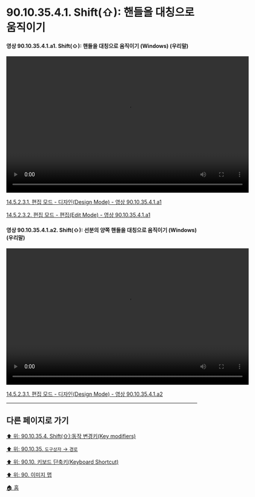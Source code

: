 # 90.10.35.4.1. Shift(⇧): 핸들을 대칭으로 움직이기

<a id="90-10-35-04-01-a1"></a>

#### 영상 90.10.35.4.1.a1. Shift(⇧): 핸들을 대칭으로 움직이기 (Windows) (우리말)
<video controls="controls" width="640" height="360" src="https://github.com/wonder13662/gimp/assets/15767104/f6a2d4c8-fdb9-45d1-b1c2-4bb3e9bf099a"></video>

[14.5.2.3.1. 편집 모드 - 디자인(Design Mode) - 영상 90.10.35.4.1.a1](./14-05-02-03-01-design_mode.md#90-10-35-04-01-a1)

[14.5.2.3.2. 편집 모드 - 편집(Edit Mode) - 영상 90.10.35.4.1.a1](./14-05-02-03-02-edit_mode.md#90-10-35-04-01-a1)

<a id="90-10-35-04-01-a2"></a>

#### 영상 90.10.35.4.1.a2. Shift(⇧): 선분의 양쪽 핸들을 대칭으로 움직이기 (Windows) (우리말)
<video controls="controls" width="640" height="360" src="https://github.com/wonder13662/gimp/assets/15767104/a21a1e41-19c3-4694-af07-e4fe33a873bc"></video>

[14.5.2.3.1. 편집 모드 - 디자인(Design Mode) - 영상 90.10.35.4.1.a2](./14-05-02-03-01-design_mode.md#90-10-35-04-01-a2)

***

## 다른 페이지로 가기

[⬆️ 위: 90.10.35.4. Shift(⇧):동작 변경키(Key modifiers)](./90-10-35-04-00-key_modifier-shift.md)

[⬆️ 위: 90.10.35. `도구상자` → `경로`](./90-10-35-00-tool_box-path.md)

[⬆️ 위: 90.10. 키보드 단축키(Keyboard Shortcut)](./90-10-00-keyboard_shortcut.md)

[⬆️ 위: 90. 이미지 맵](./90-00-image-map.md)

[🏠 홈](./00-home.md)